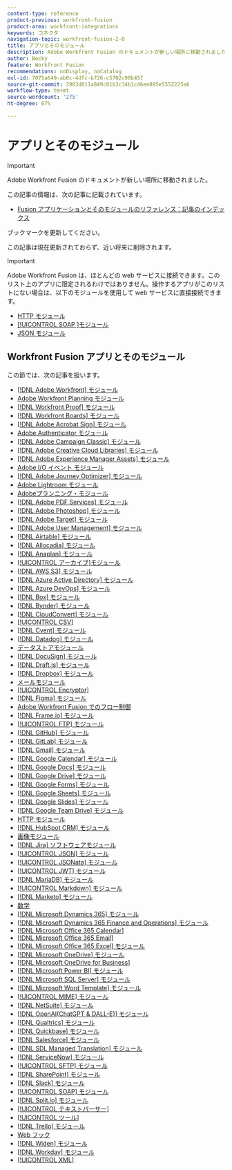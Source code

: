 ```yaml
---
content-type: reference
product-previous: workfront-fusion
product-area: workfront-integrations
keywords: コネクタ
navigation-topic: workfront-fusion-2-0
title: アプリとそのモジュール
description: Adobe Workfront Fusion のドキュメントが新しい場所に移動されました。 この記事は廃止されましたが、この機能を説明する新しい記事へのリンクが含まれています。
author: Becky
feature: Workfront Fusion
recommendations: noDisplay, noCatalog
exl-id: 7075a649-ab0c-4dfc-b726-c5702c90b457
source-git-commit: 3983d811a849c01b3c34b1cd6ee895e5552225a6
workflow-type: tm+mt
source-wordcount: '275'
ht-degree: 67%

---
```


# アプリとそのモジュール

>[!IMPORTANT]
>
>Adobe Workfront Fusion のドキュメントが新しい場所に移動されました。
>
>この記事の情報は、次の記事に記載されています。
>
>* [Fusion アプリケーションとそのモジュールのリファレンス：記事のインデックス ](https://experienceleague.adobe.com/docs/workfront-fusion/using/references/apps-and-their-modules/apps-and-modules-toc.html)
>
>ブックマークを更新してください。
>
>この記事は現在更新されておらず、近い将来に削除されます。

>[!IMPORTANT]
>
>Adobe Workfront Fusion は、ほとんどの web サービスに接続できます。このリスト上のアプリに限定されるわけではありません。操作するアプリがこのリストにない場合は、以下のモジュールを使用して web サービスに直接接続できます。
>
>* [HTTP モジュール](../../workfront-fusion/apps-and-their-modules/http-modules/http-modules-1.md)
>* [[!UICONTROL SOAP ]モジュール](../../workfront-fusion/apps-and-their-modules/soap-module.md)
>* [JSON モジュール](../../workfront-fusion/apps-and-their-modules/json-modules.md)
>

## Workfront Fusion アプリとそのモジュール

この節では、次の記事を扱います。


* [[!DNL Adobe Workfront] モジュール](../../workfront-fusion/apps-and-their-modules/workfront-modules.md)
* [Adobe Workfront Planning モジュール](/help/quicksilver/workfront-fusion/apps-and-their-modules/workfront-planning-modules.md)
* [[!DNL Workfront Proof] モジュール](../../workfront-fusion/apps-and-their-modules/workfront-proof-modules.md)
* [[!DNL Workfront Boards] モジュール](../../workfront-fusion/apps-and-their-modules/workfront-boards-modules.md)
* [[!DNL Adobe Acrobat Sign] モジュール](../../workfront-fusion/apps-and-their-modules/adobe-sign-modules.md)
* [Adobe Authenticator モジュール](/help/quicksilver/workfront-fusion/apps-and-their-modules/adobe-authenticator-modules.md)
* [[!DNL Adobe Campaign Classic] モジュール](../../workfront-fusion/apps-and-their-modules/adobe-campaign-classic-connector.md)
* [[!DNL Adobe Creative Cloud Libraries] モジュール](../../workfront-fusion/apps-and-their-modules/creative-cloud-libraries-modules.md)
* [[!DNL Adobe Experience Manager Assets] モジュール](../../workfront-fusion/apps-and-their-modules/aem-assets-modules.md)
* [Adobe I/O イベント モジュール ](../../workfront-fusion/apps-and-their-modules/adobe-io-events-modules.md)
* [[!DNL Adobe Journey Optimizer] モジュール](../../workfront-fusion/apps-and-their-modules/adobe-journey-optimizer-modules.md)
* [Adobe Lightroom モジュール](/help/quicksilver/workfront-fusion/apps-and-their-modules/adobe-lightroom-modules.md)
* [Adobeプランニング・モジュール](/help/quicksilver/workfront-fusion/apps-and-their-modules/workfront-planning-modules.md)
* [[!DNL Adobe PDF Services] モジュール](../../workfront-fusion/apps-and-their-modules/pdf-modules.md)
* [[!DNL Adobe Photoshop] モジュール](../../workfront-fusion/apps-and-their-modules/adobe-photoshop-modules.md)
* [[!DNL Adobe Target] モジュール](../../workfront-fusion/apps-and-their-modules/adobe-target-modules.md)
* [[!DNL Adobe User Management] モジュール](../../workfront-fusion/apps-and-their-modules/adobe-user-management-modules.md)
* [[!DNL Airtable] モジュール](../../workfront-fusion/apps-and-their-modules/airtable-modules.md)
* [[!DNL Allocadia] モジュール](../../workfront-fusion/apps-and-their-modules/allocadia-modules.md)
* [[!DNL Anaplan] モジュール](../../workfront-fusion/apps-and-their-modules/anaplan-modules.md)
* [[!UICONTROL アーカイブ]モジュール ](../../workfront-fusion/apps-and-their-modules/archive-modules.md)
* [[!DNL AWS S3] モジュール](../../workfront-fusion/apps-and-their-modules/aws-s3-modules.md)
* [[!DNL Azure Active Directory] モジュール](../../workfront-fusion/apps-and-their-modules/azure-ad-modules.md)
* [[!DNL Azure DevOps] モジュール](../../workfront-fusion/apps-and-their-modules/azure-dev-ops.md)
* [[!DNL Box] モジュール](../../workfront-fusion/apps-and-their-modules/box-modules.md)
* [[!DNL Bynder] モジュール](../../workfront-fusion/apps-and-their-modules/bynder-modules.md)
* [[!DNL CloudConvert] モジュール](../../workfront-fusion/apps-and-their-modules/cloud-convert-modules.md)
* [[!UICONTROL CSV]](../../workfront-fusion/apps-and-their-modules/csv.md)
* [[!DNL Cvent]  モジュール](../../workfront-fusion/apps-and-their-modules/cvent-modules.md)
* [[!DNL Datadog]  モジュール](../../workfront-fusion/apps-and-their-modules/datadog-modules.md)
* [データストアモジュール](../../workfront-fusion/apps-and-their-modules/data-store-modules.md)
* [[!DNL DocuSign] モジュール](../../workfront-fusion/apps-and-their-modules/docusign-modules.md)
* [[!DNL Draft.js] モジュール](../../workfront-fusion/apps-and-their-modules/draft-js-modules.md)
* [[!DNL Dropbox] モジュール](../../workfront-fusion/apps-and-their-modules/dropbox-modules.md)
* [メールモジュール](../../workfront-fusion/apps-and-their-modules/email-modules.md)
* [[!UICONTROL Encryptor]](../../workfront-fusion/apps-and-their-modules/encryptor-modules.md)
* [[!DNL Figma] モジュール](../../workfront-fusion/apps-and-their-modules/figma-modules.md)
* [Adobe Workfront Fusion でのフロー制御](../../workfront-fusion/apps-and-their-modules/flow-control.md)
* [[!DNL Frame.io] モジュール](../../workfront-fusion/apps-and-their-modules/frame-io-modules.md)
* [[!UICONTROL FTP] モジュール](../../workfront-fusion/apps-and-their-modules/ftp-modules.md)
* [[!DNL GitHub] モジュール](../../workfront-fusion/apps-and-their-modules/github.md)
* [[!DNL GitLab] モジュール](../../workfront-fusion/apps-and-their-modules/gitlab-modules.md)
* [[!DNL Gmail] モジュール](../../workfront-fusion/apps-and-their-modules/gmail-modules.md)
* [[!DNL Google Calendar] モジュール](../../workfront-fusion/apps-and-their-modules/google-calendar-modules.md)
* [[!DNL Google Docs] モジュール](../../workfront-fusion/apps-and-their-modules/google-docs-modules.md)
* [[!DNL Google Drive] モジュール](../../workfront-fusion/apps-and-their-modules/google-drive-modules.md)
* [[!DNL Google Forms] モジュール](../../workfront-fusion/apps-and-their-modules/google-forms-modules.md)
* [[!DNL Google Sheets] モジュール](../../workfront-fusion/apps-and-their-modules/google-sheets-modules.md)
* [[!DNL Google Slides] モジュール](../../workfront-fusion/apps-and-their-modules/google-slides-modules.md)
* [[!DNL Google Team Drive]  モジュール](../../workfront-fusion/apps-and-their-modules/google-team-drive-modules.md)
* [HTTP モジュール](../../workfront-fusion/apps-and-their-modules/http-modules/http-modules-1.md)
* [[!DNL HubSpot CRM] モジュール](../../workfront-fusion/apps-and-their-modules/hubspot-crm-modules.md)
* [画像モジュール](../../workfront-fusion/apps-and-their-modules/image-module.md)
* [[!DNL Jira] ソフトウェアモジュール](../../workfront-fusion/apps-and-their-modules/jira-software-modules.md)
* [[!UICONTROL JSON] モジュール](../../workfront-fusion/apps-and-their-modules/json-modules.md)
* [[!UICONTROL JSONata] モジュール](../../workfront-fusion/apps-and-their-modules/jsonata-module.md)
* [[!UICONTROL JWT] モジュール](../../workfront-fusion/apps-and-their-modules/jwt-modules.md)
* [[!DNL MariaDB] モジュール](../../workfront-fusion/apps-and-their-modules/mariadb-modules.md)
* [[!UICONTROL Markdown] モジュール](../../workfront-fusion/apps-and-their-modules/markdown-modules.md)
* [[!DNL Marketo] モジュール](../../workfront-fusion/apps-and-their-modules/marketo-modules.md)
* [数学](../../workfront-fusion/apps-and-their-modules/math-module.md)
* [[!DNL Microsoft Dynamics 365] モジュール](../../workfront-fusion/apps-and-their-modules/microsoft-dynamics-365-modules.md)
* [[!DNL Microsoft Dynamics 365 Finance and Operations] モジュール](../../workfront-fusion/apps-and-their-modules/dynamics-finance-operations-modules.md)
* [[!DNL Microsoft Office 365 Calendar]](../../workfront-fusion/apps-and-their-modules/microsoft-365-calendar-modules.md)
* [[!DNL Microsoft Office 365 Email]](../../workfront-fusion/apps-and-their-modules/microsoft-365-email-modules.md)
* [[!DNL Microsoft Office 365 Excel] モジュール](../../workfront-fusion/apps-and-their-modules/microsoft-365-excel-modules.md)
* [[!DNL Microsoft OneDrive] モジュール](../../workfront-fusion/apps-and-their-modules/microsoft-onedrive-modules.md)
* [[!DNL Microsoft OneDrive for Business]](../../workfront-fusion/apps-and-their-modules/microsoft-onedrive-for-business-modules.md)
* [[!DNL Microsoft Power BI] モジュール](../../workfront-fusion/apps-and-their-modules/powerbi-modules.md)
* [[!DNL Microsoft SQL Server] モジュール](../../workfront-fusion/apps-and-their-modules/microsoft-sql-server-modules.md)
* [[!DNL Microsoft Word Template]  モジュール](../../workfront-fusion/apps-and-their-modules/microsoft-word-templates-modules.md)
* [[!UICONTROL MIME] モジュール](../../workfront-fusion/apps-and-their-modules/mime.md)
* [[!DNL NetSuite]  モジュール](../../workfront-fusion/apps-and-their-modules/netsuite.md)
* [[!DNL OpenAI(ChatGPT & DALL-E)] モジュール](../../workfront-fusion/apps-and-their-modules/openai-chatgpt-modules.md)
* [[!DNL Qualtrics] モジュール](../../workfront-fusion/apps-and-their-modules/qualtrics-modules.md)
* [[!DNL Quickbase] モジュール](../../workfront-fusion/apps-and-their-modules/quickbase-modules.md)
* [[!DNL Salesforce] モジュール](../../workfront-fusion/apps-and-their-modules/salesforce-modules.md)
* [[!DNL SDL Managed Translation] モジュール](../../workfront-fusion/apps-and-their-modules/sdl-managed-translation-modules.md)
* [[!DNL ServiceNow]  モジュール](../../workfront-fusion/apps-and-their-modules/servicenow-modules.md)
* [[!UICONTROL SFTP] モジュール](../../workfront-fusion/apps-and-their-modules/sftp.md)
* [[!DNL SharePoint]  モジュール](../../workfront-fusion/apps-and-their-modules/sharepoint-modules.md)
* [[!DNL Slack]  モジュール](../../workfront-fusion/apps-and-their-modules/slack-modules.md)
* [[!UICONTROL SOAP] モジュール](../../workfront-fusion/apps-and-their-modules/soap-module.md)
* [[!DNL Split.io]  モジュール](../../workfront-fusion/apps-and-their-modules/split-io-modules.md)
* [[!UICONTROL テキストパーサー]](../../workfront-fusion/apps-and-their-modules/text-parser.md)
* [[!UICONTROL ツール]](../../workfront-fusion/apps-and-their-modules/tools-modules.md)
* [[!DNL Trello]  モジュール](../../workfront-fusion/apps-and-their-modules/trello-modules.md)
* [Web フック](../../workfront-fusion/apps-and-their-modules/webhooks-updated.md)
* [[!DNL Widen] モジュール](../../workfront-fusion/apps-and-their-modules/widen-modules.md)
* [[!DNL Workday] モジュール](../../workfront-fusion/apps-and-their-modules/workday-modules.md)
* [[!UICONTROL XML]](../../workfront-fusion/apps-and-their-modules/xml-modules.md)
